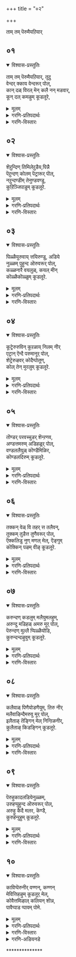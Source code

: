 +++
title = "०२"

+++

ताम् तम् पॆरुमैयऱियार्

## ०१
<details open><summary>विश्वास-प्रस्तुतिः</summary>

ताम् तम् पॆरुमैयऱियार्, तूदु  
वेन्दर् क्काय वेन्दरूर् पोल्,  
कान् दळ् विरल् मॆन् कलै नन् मडवार्,  
कून् दल् कमऴुम् कूडलूरे,
</details>

<details><summary>मूलम्</summary>

ताम् तम् पॆरुमैयऱियार्, तूदु  
वेन्दर् क्काय वेन्दरूर् पोल्,  
कान् दळ् विरल् मॆन् कलै नन् मडवार्,  
कून् दल् कमऴुम् कूडलूरे,
</details>

<details><summary>गरणि-प्रतिपदार्थः</summary>

ताम् = तावु, तम् = तम्म, पॆरुमै = हिरिमॆयन्नु, अऱियार् = तिळियदवरागि, तूदु = दौत्यवन्नु, वेन्दर् क्कु = राजरिगॆ, आय = आदन्थ \(नडॆसिदन्थ\), वेन्दर् पोल् = देवाधिदेवनहागॆ, ऊर् = \(अवनु नॆलसिरुव\) ऊरु, कान् दळ् विरल् = कार्तीक पुष्पद हागॆ बॆरळुगळन्नू, मॆल् कलै = मृदुवाद \(तॆळुवाद\) वस्त्रवन्नू, नल् मडवार् = \(सद्गुणगळन्नू उळ्ळ\) ऒळ्ळॆय स्त्रीयर, कून् दल् कमऴुम् = कूदलिन परिमळ तुम्बिरुव, कडलूरे = कडलूरु ऎम्बुदे. 
</details>

<details><summary>गरणि-विस्तारः</summary>

तावु तम्म हिरिमॆयन्नरियदवरागि, राजरिगॆ दौत्यवन्नु नडॆसिद देवाधिदेवन हागॆ, स्वामियु नॆलसिरुव ऊरु ऎन्दरॆ, कार्तीकपुष्पगळ हागॆ बॆरळुगळू, मृदुवाद \(तॆळुवाद\) वस्त्रगळू, सद्गुणगळुळ्ळ ऒळ्लॆय स्त्रीयर कूदलिन परिमळ तुम्बिरुव कडलूरे\! 

ई पाशुरदल्लि भगवन्तन मत्तु अवनु नॆलसिरुव पवित्रस्थळद हिरिमॆयेनॆम्बुदन्नु विवरिसि हेळलागिदॆ. 

भगवन्तनु सकलसद्गुणसम्पन्ननु. परमोपकारि. तन्नन्नु आश्रयिसिदवरु यारे आगिरलि, अवरिगॆ उपकारमाडुवुदरल्लिये भगवन्तनिगॆ आसक्ति. अदक्कागिये स्वामियु कातरवागि कादिरुवनु. पाण्डवर परवागि स्वामियु कौरवरल्लि राजदौत्यवन्नु नडॆसिदनु. अदु विफलगॊळ्ळलु, महाभारतयुद्धवु अनिवार्यवादाग, अवनु अर्जुनन सारथियागि, मार्गदर्शकनागि, अवनिगॆ ऎल्ल बगॆय ऒत्तासॆमाडि, पाण्डवरिगॆ जयवन्नु गळिसिकॊट्टनु. देवाधिदेवनॆन्दु भगवन्तनु अत्यन्त हॆच्चिन हिरिमॆयुळ्ळवनादरू सह, अवन सरळतॆयन्नु कण्डिरा\! अवन उपकारत्ववन्नु कण्डिरा\! “तन्न हिरिमॆयन्नु तानु अरियदवनु, स्वामि” ऎन्नुत्तारॆ, आळ्वाररु. 

भगवन्तनु हेगो हागॆये स्वामियु नॆलसिरुव ऊरू सह. आ ऊरिन हिरिमॆयू हॆच्चिनदे. अल्लि वासिसुव स्त्रीयरु सुन्दरियरु. कलॆये माटगॊण्डिदॆयो ऎम्बन्तॆ अवर रूप. अदक्कॆ अनुगुणवाद, हॊन्दिकॊळ्ळतक्कद्दाद अवर मैकट्टु मत्तु देहकान्ति. अवर वस्त्रभूषणवू हागॆये मृदुवागि, तॆळुवागि, मैगू मनस्सिगू हितवादद्दु. अवर तलॆगूदलु सुन्दरवागि दीर्घवागिरुवुदु. कूदलिन परिमळवु ऎल्लॆल्लियू तुम्बिकॊण्डिरुवुदु. ऎल्लक्किन्तलू हॆच्चागि, अवर सद्गुणसम्पन्नॆयरु. श्रेष्ठराद साध्वियरु. अवरु भगवन्तनल्लि ऒम्मनद सेवॆयन्नर्पिसुत्ता, आदर्शसतियरागि बाळुवरु. इष्टु हॆच्चिन हिरिमॆयुळ्ळवरादरू, अवर हिरिमॆयेनॆम्बुदे अवरिगॆ तिळियदु. अवर मत्तु अवर बन्धु बळगद आचार, नडतॆगळिन्दले अवर ऊरिन हिरिमॆयन्नु तिळियबेकल्लदॆ, अवरागि तम्म विषयवन्नु हेळुवारे अल्ल. “इन्थ हिरिमॆय ऊरॆन्दर तिरुक्कडलूरे” ऎन्नुत्तारॆ, आळ्वाररु. 

दक्षिणभारतदल्लिरुव नूर ऎण्टु ’तिरुपति’गळल्लि, ऎरडु कडलूरुगळिवॆ. ऒन्दु कडलूरु पाण्ड्यनाडिनदु. अदन्नु ”तॆन् मदुरै” \(दक्षिणद मधुरॆ\) ऎन्नुत्तारॆ. इन्नॊन्दु कडलूरु चोळनाडिगॆ सेरिद्दु. अदन्नु “आडुदुरै पॆरुमाळ् कोयिल्” \(आडुदुरै देवमन्दिर\) ऎन्नुत्तारॆ. देवतॆगळॆल्लरू तण्डतण्डवागि धरॆगॆ इळिदु बन्दु, ई पवित्रस्थळदल्लि भगवन्तनन्नु पूजिसि होगुव पद्धतियिद्दद्दरिन्द इदन्नु “कूडलूरु” ऎन्दु करॆयुत्तारॆ. ई कूडलूरन्ने आळ्वाररु इल्लि हॊगळुत्तिरुवुदु.
</details>

## ०२
<details open><summary>विश्वास-प्रस्तुतिः</summary>

शॆऱुन्दिण् तिमिलेऱुडैय,पिन्नै  
पॆऱुन्दण् कोलम् पॆट्रारूर् पॊल्,  
नऱुन्दण्डीम् तेनुण्डवण्डु,  
कुऱिञ्जिपाडुम् कूडलूरे.
</details>

<details><summary>मूलम्</summary>

शॆऱुन्दिण् तिमिलेऱुडैय,पिन्नै  
पॆऱुन्दण् कोलम् पॆट्रारूर् पॊल्,  
नऱुन्दण्डीम् तेनुण्डवण्डु,  
कुऱिञ्जिपाडुम् कूडलूरे.
</details>

<details><summary>गरणि-प्रतिपदार्थः</summary>

शॆऱुम् = कोपदिन्द कूडिद, तिण्= बलिष्ठवाद, तिमिल् = हिळलुळ्ळ, एर्‍಼उ = वृषभगळन्नु, उडैय = उण्टागिरुव, पिन्नै = नप्पिन्नैदेवियन्नु, पॆऱु = पडॆयतक्क, तण् = तम्पाद \(हितकरवाद\), कोलम् = सुन्दरवाद देहवन्नु, पॆट्रार् पोल्= पडॆदवन हागॆ, \(अवनिरुव\), ऊर् = ऊरु, नऱु = बहळवागिपरिमळिसुव, तण् = तम्पाद, तीम् = मधुरवाद, तेन् = जेनुतुप्पवन्नु, उण्ड = उण्ड, वण्डु = दुम्बिगळ्८उ, कुऱञ्जि = कुरञ्जि रागवन्नु, पाडुम् = हाडुवन्थ, कूडलूरे = कूडलूरे. 
</details>

<details><summary>गरणि-विस्तारः</summary>

कोपदिन्द कूडिद बलवाद हिळ उळ्ळ वृषभगळन्नु पडॆदवळाद नप्पिन्नैदेवियन्नु पडॆयुवुदक्कागि हितकरवाद सुन्दरवाद देहवन्नु पडॆदिरुववन हागॆये अवनिरुव ऊरु बहळवागि परिमळिसुव तम्पाद मधुरवाद जेनुतुप्पवन्नु उण्ड दुम्बिगळु कूरिञ्जिरागवन्नु हाडुवन्थ कूडलूरे. 

बहळ बलिष्ठवाद, कोपदिन्द मेलॆ बीळुवन्थ, एळु ऎत्तुगळन्नु अडगिसलु तक्क सामर्थ्यवन्नू, अदर फलवागि नप्पिन्नैदेवियन्नु आकर्षिसुवुदक्कागि तक्कद्दाद, हितवाद, देहसौन्दर्यवन्नू तळॆदु भगवन्तनु श्रीकृष्णावतारियागि बन्दनल्लवे? हागॆये, आ स्वामियु नॆलसिरुव पवित्र क्षेत्रवू. अदु मैगू मनस्सिगू हितवाद उत्तम उणिसद मधुवु समृद्धियागिदॆ. परिमळिसुव आ मधुवन्नु दुम्बिगळु कुडिदु, तणिदु, कुरिञ्जिरागवन्नु आनन्ददिन्द हाडुत्ता काल कळॆयुत्तवॆ. आ क्षेत्रवे तिरुक्कूडलूरु. 

ऒन्दॊन्दु पाशुरदल्लू सुन्दरवाद उपमानविदॆ. ई पाशुरदल्लि दुष्टपाशवी शक्तियन्नु अडगिसलु भगवन्तनिगॆ तक्क सामर्थ्यविदॆ. सात्विकवाद मधुरवाद शक्तियन्नुतन्न बळिगॆ आकर्शिसलु, अनुग्रहिसलु, तक्क सौम्दर्यादि सल्लक्षणगळु, सद्गुणगळु इवॆ. हागॆये, स्वामियु नॆलसिरुव ऊरिनल्लूसह ऎरडु बगॆय शक्तिगळिवॆ. तनुमनगळन्नु कुग्गिसुव हसिवन्नडगिसलु, अल्लि, जेनिनन्थ तम्पाद मधुरवाद उणिसिदॆ. उल्लासवन्नू उत्साहवन्नु तृप्तियन्नू तुम्बलु आनन्दकर गानविदॆ. भगवन्तनिगू दुम्बिगळिगू होलिकॆ. 

भक्तनादवनिगॆ भगवन्तन मधुरमूर्तिय सन्निधियू, अवन सेवॆयू, अवन प्रसादवू, तृप्तियू, आनन्दवू अल्लि दॊरॆयुवाग अवनिगॆ इन्नेतर हम्बल?
</details>

## ०३
<details open><summary>विश्वास-प्रस्तुतिः</summary>

पिळ्ळैयुरुवाय् त्तयिरुण्डु, अडिये  
नुळ्ळम् पुहुन्द ऒरुवरूर् पोल्,  
कळ्ळनारै वयलुळ्, कयल् मीन्  
कॊळ्ळैकॊळ्ळुम् कूडलूरे.
</details>

<details><summary>मूलम्</summary>

पिळ्ळैयुरुवाय् त्तयिरुण्डु, अडिये  
नुळ्ळम् पुहुन्द ऒरुवरूर् पोल्,  
कळ्ळनारै वयलुळ्, कयल् मीन्  
कॊळ्ळैकॊळ्ळुम् कूडलूरे.
</details>

<details><summary>गरणि-प्रतिपदार्थः</summary>

पिळ्ळै उरुवाय् = मगु \(बालकन\)विन रूपवन्नु तळॆदु, तयिर् उण्डु = मॊसरन्नुण्डु, अडियेन् = ई दासन \(आळ्वारर\), उळ्ळम् = अन्तरङ्गवन्नु, पुहुन्द = प्रवेशिसिद, ऒरुवर् = ऒब्बर, ऊर् पोल् = ऊरिन हागॆ, कळ्ळम् नारै = कपटियाद कॊक्करॆयु \(बकरक्षियु\), वयलुळ् = गद्दॆ बयलिनल्लि, कयल् मीन् = कयल् मीनुगळन्नु, कॊळ्ळैकॊळ्ळूम् = मोसदिन्द कॊळ्ळॆ हॊडॆयुव, कूडलूरे = कूडलूरु क्षेत्रवे. 
</details>

<details><summary>गरणि-विस्तारः</summary>

मगुविन \(बालकन\) रूपवन्नु तळॆदु मॊसरन्नुण्डु ई दासन अन्तरङ्गवन्नु प्रवेशिसिद ऒब्बन ऊरिन हागॆ कपटियाद बकपक्षियु गद्दॆ बयलिनल्लि कयल् मीनुगळन्नु मोसदिन्द कॊळ्ळॆहॊडॆयुव कूडलूरु क्षेत्रवे. 

साटियिल्लद ऒब्बने भगवन्त. अवनु कृष्णावतारियागि बॆळॆदद्दु नन्दगोकुलदल्लि, अल्लि, यशोदॆ तायियू इतर गॊल्लतियरू कूडिट्टु बच्चिट्टिद्द हालु, मॊसरु, बॆण्नॆ, तुप्पगळन्नु ऎल्लवन्नू याव मायदल्लो उण्डु, एनू अरियदवनन्तॆ इरुत्तिद्द मायावि अवनु. अदे रीतियल्लि, भक्तर अन्तरङ्गवन्नु अवरु अरियदन्तॆ प्रवेशिसि, अल्लि अवर भक्तिय भावनॆगळिगू नडतॆगू साक्षियागिरुववनु. अवनु नॆलसिरुव ऊरू हागॆये. अल्लि विशालवाद गद्दॆ बयलुगळिवॆ. अवुगळल्लि कयल् मीनुगळु हेरळवागिवॆ. बकपक्षिगळु आ बयलुगळल्लि निश्चलवागि, एनू अरियदवन्तॆ, निन्तिरुत्तवॆ. कयल् मीनुगळु अवुगळ बळियल्लि, ऒन्दॊन्दु वेळॆ, निर्भयवागि सुळिदाडिदुवॆन्दरॆ, अवु अल्लिये, बकपक्षिय बायियल्लि, मायवागुवुवु. आ पवित्रक्षेत्रवे तिरुक्कूडलूरु.
</details>

## ०४
<details open><summary>विश्वास-प्रस्तुतिः</summary>

कूट्रेरुरुविन् कुऱळाय् निलम् नीर्  
एट्रान् ऎन्दै परुमानूर् पोल्,  
शेट्रॆरुऴवर् कोदैप्पोतूण्,  
कोल् तेन् मुरलुम् कूडलूरे.
</details>

<details><summary>मूलम्</summary>

कूट्रेरुरुविन् कुऱळाय् निलम् नीर्  
एट्रान् ऎन्दै परुमानूर् पोल्,  
शेट्रॆरुऴवर् कोदैप्पोतूण्,  
कोल् तेन् मुरलुम् कूडलूरे.
</details>

<details><summary>गरणि-प्रतिपदार्थः</summary>

कूऱु = हॊगळि हेळुवुदक्कॆ, एर् = तक्कन्थ, उरुविन् = रूपद, कुऱळ् आय् = वामन वटुवागि, निलम् नीर् = भूदानवन्नु, एट्रान् = पडॆदवनाद, ऎन्दै पॆरुमान् = नम्म स्वामिय, ऊर् पोल् = दिव्यदेशद हागॆ, शेऱु = कॆसरिनल्लि, एर् उऴवर् = नेगिलुकट्टि उळुववरु, कोदै = \(तम्म\) तलॆगूदलिनल्लि मुडिदिरुव, पोदु = अरळुव हूगळल्लि, ऊण् = उण्णुत्ता, कोल् तेन् = सुन्दरवाद दुम्बिगळु, मुरलुम् = गानमाडुत्तिरुव, कूडलूरे = कूडलूरु क्षेत्रवे. 
</details>

<details><summary>गरणि-विस्तारः</summary>

कॊण्डाडुवुदक्कॆ तक्कन्थ रूपद वामन वटुवागि भूदानवन्नु पडॆद्वनाद नम्म स्वामिय दिव्यदेशद हागॆ कॆसरिनल्लि नेगिलु कट्टि उळुववरु तम्म तलॆगूदलिनल्लि मुडिदिरुव अरळुव हूगळल्लि उण्णुत्ता, सुन्दरवाद दुम्बिगळु गनमाडुत्तिरुव कूडलूरे. 

तिरुक्कूडलूरिनल्लि नॆलसिरुव मधुरसुन्दर मूर्तिये, हिन्दॆ, अत्यन्त विलक्षणवाद, महातेजस्वियाद, कुळ्ळब्रह्मचारिय वेषवन्नु धरिसि, बलिचक्रवर्तियिन्द मूरु हॆज्जॆय नॆलवन्नु दानवागि कॊण्ड विस्मयकारियाद सर्वेश्वरने\! 

तिरुक्कूडलूरिनल्लि ऎल्लि नोडिदरू कॆसरिन गद्दॆय बयलुगळु. अवुगळल्लि नेगिलिट्टु उळुववरॆल्लरू तम्म तलॆयल्लि हू मुडिदिरुत्तारॆ. आगले अरळुवुदक्कॆ मॊदलागुवन्थ सुगन्धपूर्णवाद हूगळु अवु. अवुगळल्लिन मकरन्दवन्नु पानमाडुवुदक्कागि सॊबगिन दुम्बिगळु अवर तलॆयन्नु मुसुरि, अवरन्नु हिम्बालिसुत्ता, अवरिगॆ इम्पाद गानवन्नु हाडुत्ता, अवरन्नु हर्षगॊळिसुत्तवॆ. रॊच्चिनल्लि कष्टद कॆलस माडुववरिगू आ क्षेत्रदल्लि, मनस्सिगॆ ऎष्टु हित कण्डिरा? भगवन्तनु नित्यवास माडुव पवित्रस्थळवागिरुवुदे अदक्कॆ कारण ऎन्नुत्तारॆ आळ्वाररु.
</details>

## ०५
<details open><summary>विश्वास-प्रस्तुतिः</summary>

तॊण्डर् परवच्चुडर् शॆन्ऱणव,  
अण्डत्तमरुम् अडिहळूर् पोल्,  
वण्डललैयुळ् कॊण्डैमिळिर,  
कॊण्डलदिरुम् कूडलूरे.
</details>

<details><summary>मूलम्</summary>

तॊण्डर् परवच्चुडर् शॆन्ऱणव,  
अण्डत्तमरुम् अडिहळूर् पोल्,  
वण्डललैयुळ् कॊण्डैमिळिर,  
कॊण्डलदिरुम् कूडलूरे.
</details>

<details><summary>गरणि-प्रतिपदार्थः</summary>

तॊण्डर् = आश्रितरु \(भक्तरु\), परव = स्तुतिसुव हागॆ, शुडर् = सूर्यमण्डलवन्नु, शॆन्ऱु = होगि, अणव = स्पर्शिसुवन्तॆयू, अण्डत्तु = ब्रह्माण्डवन्नॆल्ला, अमरुम् = व्यापिसिद, अडिहळ् = तिरुवडिगळु, नॆलसिरुव, ऊर् पोल् = पवित्रक्षेत्रदन्तॆ, वण्डल् = ऒन्दु नीरिन, अलैयुळ् = अलॆगळल्लि, कॊण्डै = कॊण्डै मीनुगळु, मिळिर =मिञ्चि हॊळॆयलु, कॊण्डल् = मोडगळू, अदिरुम् = गुडुगुवन्थ, कूडलूरे = कूडलूरु क्षेत्रवे. 
</details>

<details><summary>गरणि-विस्तारः</summary>

आश्रितरु \(भक्तरु\) स्तुतिसुव हागॆ सूर्यमण्डलवन्नु होगि स्पर्शिसुवन्तॆयू, ब्रह्माण्डवन्नॆल्ला व्यापिसिद तिरुवडिगळु नॆलसिरुव पवित्रक्षेत्रवॆन्दरॆ, ऒन्दु नीरिन अलॆगळल्लि कॊण्डैमीनुगळु मिञ्चि हॊळॆयलु, कार्मुगिलुगळु गुडुगुवन्थ कूडलूरु क्षेत्रवे. 

बलिचक्रवर्तियिन्द मूरडि नॆलवन्नु दानवागि भगवन्तनु कुब्जवामननागि बन्दु पडॆदुकॊण्डद्दे तड. स्वामियु विश्वव्यापियाद त्रिविक्रमनागि बॆळॆदनु. ऒन्दु हॆज्जॆयु भूमण्डलवन्नॆल्ला आक्रमिसिबिट्टितु. मत्तॊन्दु हॆज्जॆयिन्द स्वामियु उळिदऎल्ल अवकाशवन्नू व्यापिसिकॊण्डु, मेलणलोकगळन्नॆल्ला अळॆदुबिट्टनु. भगवन्तन ई दिव्याद्भुतरूपवन्नु कण्डु अवन आश्रितरॆल्लरू अवनन्नु बायि तुम्ब हॊगळिदरु. चतुर्मुख ब्रह्मनु आ दिव्यपादगळन्नु तॊळॆदु पूजिसिदनु. बलिचक्रवर्तिगू परमानन्दवायितु. तन्न दानवु परम श्रेष्ठवाद पात्रनिगे सन्दितॆन्दु हिग्गिदनु. तानु कॊट्ट मूरनॆय हॆज्जॆय नॆलक्कॆ बेरॆ याव अवकाशवू उळियदॆ होद्दरिन्द, अत्यन्तविनीतवागि, चक्रवर्तियु तन्न नडुनॆत्तियन्ने तोरिसिदनु. नॆत्तियमेलॆ भगवन्तन तिरुवडिय स्पर्शवागुवुदु एनु सामान्यवे\! अदॊन्दु भाग्यविशेषवे अल्लवे\! बलिचक्रवर्तियू अवन एळुतलॆ मारू पुनीतगॊण्डरु. आळ्वाररु हेळुत्तारॆ. “बलिचक्रवर्तियन्नु अनुग्रहिसिद आ पवित्रतिरुवडिगळे ईग तिरुक्कूडलूरिनल्लि नॆलसिरुवुदु. अवन्नु पूजिसि, सेवॆमाडि, भगवन्तन अनुग्रहक्कॆ पात्ररागबेडवे?” 

तिरुक्कूडलूरिन नीरिन नॆलॆगळल्लि एळुव अलॆगळु कदडिद ऒन्दु नीरन्नु ऎरचुत्तवॆ. अलॆगळ जॊतॆयल्लि नुग्गिबरुव कॊण्डॆ मीनुगळु मिञ्चुत्तवॆ. कार्मुगिलु अदन्ने निजवाद मिञ्चॆन्दु भ्रमिसि गुडुगुत्तवॆ – हीगिदॆ, मिञ्चु, गुडुगिन विवरणॆ. मिञ्चु बन्द बळिक गुडुगु बरबेडवे? कवियागि आळ्वाररु इल्लि अवुगळन्नु जोडिसिरुव रीति ऎष्टु सुन्दरवाद चित्रण\!
</details>

## ०६
<details open><summary>विश्वास-प्रस्तुतिः</summary>

तक्कन् वेळ् वि तहर् त्त तलैवन्,  
तुक्कम् तुडैत्त तुणैवरूर् पोल्,  
ऎक्कलिडु नुण् मणल् मेल्, ऎङ्गुम्  
कॊक्किन् पऴम् वीऴ् कूडलूरे.
</details>

<details><summary>मूलम्</summary>

तक्कन् वेळ् वि तहर् त्त तलैवन्,  
तुक्कम् तुडैत्त तुणैवरूर् पोल्,  
ऎक्कलिडु नुण् मणल् मेल्, ऎङ्गुम्  
कॊक्किन् पऴम् वीऴ् कूडलूरे.
</details>

<details><summary>गरणि-प्रतिपदार्थः</summary>

तक्कन् = दक्षन, वेळ् वि = यज्ञवन्नु, तहर् त्त = नाशपडिसिद, तलैवन् = ईश्वरन, तुक्कम् = दुःखवन्नु, तुडैत्त = तीरिसिद, तुणैवर् = जॊतॆगारन, ऊर् पोल् = पवित्रक्षेत्रदन्तॆ, ऎक्कल् इडु = ऒण्डु नीरु तळ्ळिरुव, नुण् मणल् मेल् = नुणुपाद मरळिन मेलॆ, ऎङ्गुम् = ऎल्लॆल्लियू, कॊक्किन् पऴम् = माविनहण्णु, वीऴ् = बीळुवन्थ, कूडलूरे = तिरुक्कूडलूरु क्षेत्रवे. 
</details>

<details><summary>गरणि-विस्तारः</summary>

दक्षन यज्ञवन्नु नाशपडिसिद ईश्वरन दुःखवन्नु तीरिसिद जॊतॆगारन पवित्रक्षेत्रदन्तॆ, ऒण्डु नीरु तळ्ळिरुव नुणुपाद मरळिन मेलॆ ऎल्लॆल्लियू माविन हण्णु बीळुवन्थ तिरुक्कूडलूरे. 

दक्षप्रजापतिय यज्ञवन्नु नाशपडिसिदवनु ईश्वरनु. ईश्वरनिगॆ बन्द दुःखवॆन्दरॆ, ब्रह्मकपालवु अवन कैगॆ अण्टिकॊण्डद्दु, एनु माडिदरू ऎल्लॆल्लि याचनॆ माडिदरू यारुयारु भिक्षॆयित्तरू, अदु तुम्बदे इरुवुदु. अन्थ तुम्बलारद कपालवन्नु तुम्बिसि, कैयिन्द अदु कळचि बीळुवन्तॆ माडिद परमोपकारियादवनु सर्वेश्वरने. अवने ईग मधुरमूर्तियागि तिरुक्कूडलूरिनल्लि नॆलसिद्दानॆ. 

तिरुक्कूडलूरिनल्लि नीरिन नॆलॆगळल्लि उदुरिद माविन हण्णुगळन्नु नीरिन अलॆगळु हॊडॆदुकॊण्डु होगि, दडक्कॆ नुणुपाद मण्णिनॊडनॆ तळ्ळि हाकुत्तवॆ. मधुरवाद हण्णुगळु ऎल्लॆल्लियू तुम्बि हरडुत्तवॆ. भगवन्तन हागॆये अवू स्वादुवादवु. 

तिरुक्कूडलूरिनल्लि नीरिन नॆलॆगळल्लि उदुरिद माविन हण्णुगळन्नु नीरिन अलॆगळु हॊडॆदुकॊण्डु होगि, दडक्कॆ नुणुपाद मण्णिनॊडनॆ तळ्ळिहाकुत्तवॆ. मधुरवाद हण्णुगळु ऎल्लॆल्लियू तुम्बिहरडुत्तवॆ. भगवन्तन हागॆये अवु स्वादुवादवु.
</details>

## ०७
<details open><summary>विश्वास-प्रस्तुतिः</summary>

करुन्दण् कडलुम् मलैयुमलहुम्,  
अरुन्दु मडिहळ् अमरु मूर् पोल्,  
पॆरुन्दण् मुल्लै प्पिळ्ळैयोडि,  
कुरुन्दन्दऴुवुम् कूडलूरे.
</details>

<details><summary>मूलम्</summary>

करुन्दण् कडलुम् मलैयुमलहुम्,  
अरुन्दु मडिहळ् अमरु मूर् पोल्,  
पॆरुन्दण् मुल्लै प्पिळ्ळैयोडि,  
कुरुन्दन्दऴुवुम् कूडलूरे.
</details>

<details><summary>गरणि-प्रतिपदार्थः</summary>

करु = कप्पनॆय, तण् = \(हितकरवाद\) तम्पाद, कडलुम् = कडलुगळन्नू, मलैयुम् = पर्वतगळन्नू, उलहुम् = लोकगळन्नू, अरुन्दुम् = उण्डु, अडिहळ् = तिरुवडिगळु \(भगवन्तनु\), अमरुम् = नॆलसिरुव, ऊर् पोल् = पवित्रस्थळदन्तॆये, पॆरु = दॊड्डदागि बॆळॆदिरुव, तण् = तम्पाद, मुल्लै पिळ्ळै = मल्लिगॆ बळ्ळियु, ओडि = \(बेग\) हरडिकॊण्डु, कुरुन्दम् = कुरुन्दमरवन्नु, तऴुवुम् = आलिङ्गिसिकॊळ्ळुव \(आश्रयिसुव\), कूडलूरे = तिरुक्कूडलूरु क्षेत्रवे. 
</details>

<details><summary>गरणि-विस्तारः</summary>

कप्पाद तम्पाद कडलुगळन्नू, पर्वतगळन्नू लोकगळन्नू उण्डु, तिरुवडिगळु \(स्वामियु\) नॆलसिरुव पवित्रस्थळदन्तॆये, दॊड्डदागि बॆळॆदिरुव तम्पाद मल्लिगॆ बळ्ळियु \(बेग\) हरडिकॊण्डु कुरुन्दमरवन्नु आश्रयिसुवन्थ तिरुक्कूडलूरु क्षेत्रवे. 

प्रळयकालदल्लि भगवन्तनु ऎल्ल कडलुगळन्नू ऎल्ल पर्वतगळन्नू, ऎल्ललोकगळन्नू उण्डु, ऎळॆयमगुविन रूपवन्नु तळॆदु आलदॆलॆय मेलॆ निर्लिप्तनागि पवडिसिद पवित्रस्थळद हागॆये तिरुक्कूडलूरु क्षेत्रदल्लू अवने मधुररूपदल्लि नॆलसिद्दानॆ. अवनन्नु आश्रयिसिद भक्तरिगॆ दिव्यवाद आश्रयवन्नित्तु, अवरन्नु उद्धरिसुवुदक्कागिये भगवन्तनु ई क्षेत्रदल्लि अर्चास्वरूपनागि नॆलसिरुवुदु. 

प्रळयकालदल्लि भगवन्तनन्नु इडिय ब्रह्माण्डवे आश्रयिसिरुव हागॆ, अवन हॊट्टॆयल्लि बीजरूपदल्लि रक्षितवागिरुव हाघॆये, तिरुक्कूडलूरिनल्लि मल्लिगॆ बळ्ळिगळु चॆन्नागि बॆळॆदु मग्गुलल्लि बॆळॆदिरुव कुरुन्दमरगळन्नु बलवागि आश्रयिसिरुत्तवॆ. 

हिन्दिन मत्तु ई पाशुरगळल्लि भगवन्तनन्नु आळ्वाररु “तिरुवडि” ऎन्दु सम्बोधिसुत्तारॆ. यावुदन्नु आश्रयिसुवुदरिन्द भक्तनु उज्जीवनगॊण्डु अमरत्ववन्नु पडॆदुकॊळ्ळुवनो अदे भगवन्तन प्रतीक. अर्थात् भगवन्तने. विषयवन्नु सुन्दरवाद रीतियल्लि – ’अलङ्कार’वन्नु इल्लि उपयोगिसि हेळिद्दारॆ.
</details>

## ०८
<details open><summary>विश्वास-प्रस्तुतिः</summary>

कलैवाळ् पिणैयोडणैयुम्, तिरु नीर्  
मलैवाऴिन्दैमरुवु मूर् पोल्,  
इलैताऴ् तॆङ्गिन् मेल् निन्ऱिळनीर्,  
कुलैताऴ् किडङ्गिन् कूडलूरे.
</details>

<details><summary>मूलम्</summary>

कलैवाळ् पिणैयोडणैयुम्, तिरु नीर्  
मलैवाऴिन्दैमरुवु मूर् पोल्,  
इलैताऴ् तॆङ्गिन् मेल् निन्ऱिळनीर्,  
कुलैताऴ् किडङ्गिन् कूडलूरे.
</details>

<details><summary>गरणि-प्रतिपदार्थः</summary>

कलै वाऴ् = गण्डु जिङ्कॆय बाळु, पिणैयोडु = हॆण्णुजिङ्कॆयॊडनॆ, अणैयुम् = हॊन्दिकॊळ्ळुवंऎ, तिरुनीर् मलै वाऴ् = तिरुनीर् मलै क्षेत्रदल्लि नॆलसिरुवन्थ, ऎन्दै = नन्न स्वामियु, मरुवुम् = नित्यवासमाडुव, ऊर् पोल् = ऊरिन हागॆ, इलै ताळ् = ऎलॆ मत्तु मट्टॆगळिन्द कूडिद, तॆङ्गिन् मेल् = तॆङ्गिन मरदल्लि, निन्ऱ इळनीर् = इरुव ऎळनीरिन, कुलै ताऴ् = गॊनॆयन्नु भरिसिरुव \(हॊत्तिरुव\), किडङ्गिन् = नीरिननॆलॆगळुळ्ळ, कूडलूरे = कूडलूरु क्षेत्रवे. 
</details>

<details><summary>गरणि-विस्तारः</summary>

गण्डु हॆण्णुजिङ्कॆगळु कलॆतु हॊन्दिकॆयिन्द बाळुवन्थ तिरुनीर् निलै क्षेत्रदल्लि नॆलसिरुव सर्वेश्वरनु नॆलसिरुव ऊरिन हागॆ ऎलॆयू मट्टॆयू ऒट्टॊट्टागि बॆळॆयुव तॆङ्गिन मरगळल्लि ऎळनीरिन गॊनॆयन्नु हॊरुवन्थ नीरिन नॆलॆगळिरुव तिरुक्कूडलूरु क्षेत्रवे. 

भगवन्तनु नित्यवास माडुव ऎल्ला दिव्यक्षेत्रगळल्लियू ऒन्दु वस्तु मत्तॊन्दर आसरॆयन्नु पडॆदु बाळुवुदन्नु काणबहुदु. तिरुनीर् मलै क्षेत्रदल्लि गण्डुजिङ्कॆगळु हॆण्णुजिङ्कॆगळिगॆ आसरॆयागिद्दुकॊण्डु, परस्पर कलॆतु, मधुरवाद हॊन्दिकॆय जीवनवन्नु नडॆसुत्तवॆ. तिरुक्कूडलूरु क्षेत्रदल्लि तॆङ्गिनमरगळु नीरिन नॆलॆगळ आश्रयहॊन्दिवॆ. आ तॆङ्गिन मरगळल्लिये, तॆङ्गिन नदिगळु मट्टॆगळू परस्पर हॊन्दिकॊण्डु ऒन्दक्कॊन्दु आश्रयवागिवॆ. अल्लदॆ, अवॆरडू कूडिकॊण्डु अवुगळ मेल्गडॆ बिडुव ऎळॆनीरिन गॊनॆगळिगॆ आश्रयवागिवॆ. ऎळॆनीरिन गॊनॆगळल्लि ऒन्दॊन्दु कायियल्लू इरुव नीरु, मधुरवागि तम्पागि हितकरवागि, अदक्कॆ आसरॆयागिरुव नीरिन नॆलॆगळल्लिरुव निरन्नु ऎल्ल रीतियल्लू हॊन्दिकॊण्डु, अदन्नु होलुत्तदॆ. हीगॆ भगवन्तन सृष्टियल्लि ऎल्ल वस्तुगळू परस्पर हॊन्दिकॊण्डु बाळुत्तवॆ. यावॊन्दर आसरॆयू इल्लदन्तॆ इरुव वस्तुवे इल्ल. ऎल्लक्कूमत्तुऒन्दॊन्दक्कूआसरॆयागि अवुगळन्नु हॊन्दिकॊण्डु अवुगळल्लिये नॆलसिरुववने भगवन्तन्. परमपुरुषनाद अवनु सुन्दरवाद प्रकृतिय नडुवॆ, तिरुक्कूडलूरु क्षेत्रदल्लि, मधुरवाद अर्चामूर्तियागि कङ्गॊळिसुत्तिद्दानॆ. अवन आश्रय पडॆदु, अवन अनुग्रहक्कॆ पात्ररागबेकॆन्नुत्तारॆ आळ्वाररु.
</details>

## ०९
<details open><summary>विश्वास-प्रस्तुतिः</summary>

पॆरुहुकादलडियेनुळ्ळम्,  
उरुहप्पुहुन्द ऒरुवरूर् पोल्,  
अरुहु कैदै मलर, कॆण्डै,  
कुरुहॆन्ऱुहुम् कूडलूरे.
</details>

<details><summary>मूलम्</summary>

पॆरुहुकादलडियेनुळ्ळम्,  
उरुहप्पुहुन्द ऒरुवरूर् पोल्,  
अरुहु कैदै मलर, कॆण्डै,  
कुरुहॆन्ऱुहुम् कूडलूरे.
</details>

<details><summary>गरणि-प्रतिपदार्थः</summary>

पॆरुहु = बॆळॆयुत्तिरुव, कादल् = प्रेमदिन्द इरुव, अडियेन् = ई पाद सेवकन, उळ्ळम् = अन्तरङ्गवु, उरुह = करगुवन्तॆ, पुहुन्द = अल्लि प्रवेशिसिद, ऒरुवर् = ऒब्बने आद परमपुरुषन, ऊर् पोल् = पवित्रस्थळद हागॆ, अरुहु = मग्गुलल्लि, कैदै = ताळॆ हूगळु, मलर = अरळलु, कॆण्डै = कॆण्डैमीनुगळु, कुरुहु ऎन्ऱु= \(अवु\) बकपक्षिगळु ऎन्दु, अञ्जुम् = अञ्जिकॊळ्ळुवन्थ, कूडलूरे = तिरुक्कूडलूरु क्षेत्रवे. 
</details>

<details><summary>गरणि-विस्तारः</summary>

बॆळॆयुत्तिरुव प्रेमदिन्द इरुव ई पादसेवकन अन्तरङ्गवु करगि होगुवन्तॆ अल्लि प्रवेशिसिद ऒब्बने आद परमपुरुषन पवित्रस्थळद हागॆ, मग्गुलल्लि ताळॆ हूगळु अरळलु कॆण्डैमीनुगळु अवु बकपक्षिगळॆन्दु अञ्जिकॊळ्ळुवन्थ तिरुक्कूडलूरु क्षेत्रवे. 

भगवन्तनॊब्बने परम ’पुरुष’नु – अवन आश्रयवन्नु कोरुव भक्तरॆल्लरू प्रेमिगळु – प्रेयसिगळु – ’स्त्री’यरु. तम्म अन्तरङ्गदल्लि तम्म प्रियतमनिगागि अवरु आशॆयन्नु बॆळॆसिकॊळ्ळुत्ता होगुत्तारॆ. प्रियनु बन्दु तम्मॊडनॆ कलॆतुकॊण्डागले अवरिगॆ तृप्तियागुवुदु. आळ्वाररु हेळुत्तारॆ- “नन्न प्रियतमनाद भगवन्तनल्लि नन्न प्रेम बॆळॆयुत्तिदॆ. इदन्नु कण्डु दीनळाद ई पाद सेवकळ अन्तरङ्गवन्नु अवनु प्रवेशिसिदनु. अवन करुणॆयॆष्टु अपार\! नन्न अन्तरङ्गवु करगे होयितल्ल\! नन्न अन्तरङ्गवन्ने अवनु मनॆमाडिकॊण्डिरुवनल्ल\! ननगेकॆ अञ्जिकॆ?”

हागॆये, तिरुक्कूडलूरु क्षेत्रदल्लि विस्तारवाद नीरिन नॆलॆगळिवॆ. अवुगळल्लि कॆण्डैमीनुगळिवॆ. दडदल्लि ताळॆय गिडगळल्लि ताळॆय हूगळु अरळुत्तवॆ. अवुगळिन्द हॊम्मुव परिमळवु आ क्षेत्रवन्नॆल्ला व्यापिसि, हर्षगॊळिसुवाग, कॆण्डैमीनुगळिगॆ अवुगळन्नुकण्डु अञ्जिकॆ\! अवेनु तम्म कडुशत्रुगळाद बकपक्षिगळो? तम्मन्नु मोसगॊळिसि, हिडिदु तिन्नलु बन्दिवॆयो? ऎन्दे भय. 

भगवन्तनु नॆलसिरुव स्थळदल्लि भयक्कॆ ऎडॆयुण्टे? भयवन्नुनीगिसुववनल्लवे भगवन्त\! अवन करुणॆगॆ ऒळगागि ऎल्ल बगॆय भयवन्नू कळॆदुकॊळ्ळबेकॆन्नुत्तारॆ आळ्वाररु.
</details>

## १०
<details open><summary>विश्वास-प्रस्तुतिः</summary>

काविप्पॆरुनीर् वण्णन्, कण्णन्  
मेवित्तिहऴुम् कूडलूर् मेल्,  
कोवैत्तमिऴाल् कलियन् शॊन्न,  
पावैप्पाड प्पावम् पोमे.
</details>

<details><summary>मूलम्</summary>

काविप्पॆरुनीर् वण्णन्, कण्णन्  
मेवित्तिहऴुम् कूडलूर् मेल्,  
कोवैत्तमिऴाल् कलियन् शॊन्न,  
पावैप्पाड प्पावम् पोमे.
</details>

<details><summary>गरणि-प्रतिपदार्थः</summary>

कावि = कन्नैदिलॆ हूविन हागॆ, पॆरुनीर् = कडलिन हागॆ, वण्णन् = बण्णवुळ्ळवनू, कण्णन् = आकर्षकनू, आगि, मेवि = नॆलसि, तिहऴुम् = बॆळगुव, कूडलूर् मेल् = तिरुक्कूडलूरिन स्वामियन्नु कुरितु, कोवै तमिऴाल् = क्रमबद्धवाद तमिळु भाषॆयल्लि, कलियन् = कलियनु \(तिरुमङ्गै आळ्वाररु\), शॊन्न = हेळिद, पावै = हाडुगळन्नु \(पाशुरगळन्नु\), पाड = हाडिदरॆ, पावम् पोमे = पापगळु होगुत्तवॆयल्ल\! 
</details>

<details><summary>गरणि-विस्तारः</summary>

कन्नैदिलॆ हूविन हागॆ, कडलिन हागॆ, बण्णवुळ्ळवनू आकर्षकनू आगि नॆलसि बॆळगुव तिरुक्कूडलूरिन स्वामियन्नु कुरितु, क्रमबद्धवाद तमिळुभाषॆयल्लि कलियनु हेळिद हाडुगळन्नु हाडिदरॆ पापगळु नाशवागुवुवु. 

सर्वव्यापियाद भगवन्तन बण्णवन्नु होलिकॆयिन्द मनस्सिन मूलक अरितुकॊळ्ळलु साध्य. स्वामिय बण्ण इन्थाद्दे ऎन्दु निर्दिष्टवागि हेळुवुदक्कॆ आगदिद्दरू सह, बहुमट्टिगॆ स्वामियु कन्नैदिलॆ हूविन हागॆ, विस्तारवागि हरडिरुव कडलिन हागॆ, कार्मुगिलिन हागॆ, व्यापिसिरुव आकाशद हागॆ, इत्यादि होलिकॆगळ मूलक हेळुवुदु वाडिकॆ. बण्ण एने इरलि, भगवन्तनु कण्मनगळिगॆ अत्यन्त आकर्षकनु. तिरुक्कूडलूरिनल्लि दिव्यसुन्दरनाद अर्चामूर्तियागि नॆलसिरुव भगवन्तनन्नु तिरुमङ्गै आळ्वाररु कण्णारकण्डु हर्षिसि, अवन आश्रितवात्सल्यवन्नू, अपार कारुण्यवन्नू कुरितु ई तिरुमॊऴियल्लि हॊगळिहाडिद्दारॆ. पाशुरगळु रचनॆयल्लि क्रमबद्धवागि, शुद्धवाद तमिळिनल्लिवॆ. ई हत्तु पाशुरगळन्नु कलितु, हाडि, नलियबल्लवर पापगळॆल्लवू तॊडॆदुहोगुत्तवॆ. अवरु तनुमनगळल्लि परिशुद्धरागुत्तारॆ मत्तु भगवन्तन पूर्णानुग्रहक्कॆ पात्ररागुत्तारॆ. इदे ई तिरुमॊऴिय फलश्रुति. 

\*\*\*\*\*\*\*\*\*\*\*\*\*\*\*
</details>

<details><summary>गरणि-अडियनडे</summary>

ताम्, शॆऱुम्, पिळ्ळै, कूट्रेर्, तॊण्डर्, तक्कन्, करुन्दण्, कलै, पॆरुहु, कावि, \(वॆन्ऱि\). 
</details>

\*\*\*\*\*\*\*\*\*\*\*\*\*\*
